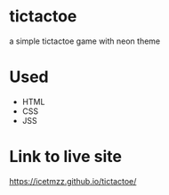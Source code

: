 # tictactoe
a simple tictactoe game with neon theme

# Used 
- HTML
- CSS 
- JSS 

# Link to live site

https://icetmzz.github.io/tictactoe/
